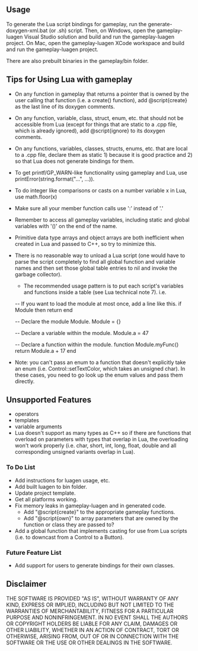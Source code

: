 ## Usage
To generate the Lua script bindings for gameplay, run the generate-doxygen-xml.bat (or .sh) script. Then, on Windows, open the gameplay-luagen Visual Studio solution and build and run the gameplay-luagen project. On Mac, open the gameplay-luagen XCode workspace and build and run the gameplay-luagen project.

There are also prebuilt binaries in the gameplay/bin folder.


## Tips for Using Lua with gameplay
- On any function in gameplay that returns a pointer that is owned by the user calling that function (i.e. a create() function), add @script{create} as the last line of its doxygen comments.
- On any function, variable, class, struct, enum, etc. that should not be accessible from Lua (except for things that are static to a .cpp file, which is already ignored), add @script{ignore} to its doxygen comments.
- On any functions, variables, classes, structs, enums, etc. that are local to a .cpp file, declare them as static 1) because it is good practice and 2) so that Lua does not generate bindings for them.
- To get printf/GP_WARN-like functionality using gameplay and Lua, use printError(string.format("...", ...)).
- To do integer like comparisons or casts on a number variable x in Lua, use math.floor(x)
- Make sure all your member function calls use ':' instead of '.'
- Remember to access all gameplay variables, including static and global variables with '()' on the end of the name.
- Primitive data type arrays and object arrays are both inefficient when created in Lua and passed to C++, so try to minimize this.
- There is no reasonable way to unload a Lua script (one would have to parse the script completely to find all global function and variable names and then set those global table entries to nil and invoke the garbage collector).
    - The recommended usage pattern is to put each script's variables and functions inside a table (see Lua technical note 7). i.e.

    -- If you want to load the module at most once, add a line like this.
    if Module then return end
    
    -- Declare the module Module.
    Module = {}
    
    -- Declare a variable within the module.
    Module.a = 47
    
    -- Declare a function within the module.
    function Module.myFunc()
       return Module.a + 17
    end
- Note: you can't pass an enum to a function that doesn't explicitly take an enum (i.e. Control::setTextColor, which takes an unsigned char). In these cases, you need to go look up the enum values and pass them directly.


## Unsupported Features
- operators
- templates
- variable arguments
- Lua doesn't support as many types as C++ so if there are functions that overload on parameters with types that overlap in Lua, the overloading won't work properly (i.e. char, short, int, long, float, double and all corresponding unsigned variants overlap in Lua).

### To Do List
- Add instructions for luagen usage, etc.
- Add built luagen to bin folder.
- Update project template.
- Get all platforms working.
- Fix memory leaks in gameplay-luagen and in generated code.
    * Add "@script{create}" to the appropriate gameplay functions.
    * Add "@script{own}" to array parameters that are owned by the function or class they are passed to?
- Add a global function that implements casting for use from Lua scripts (i.e. to downcast from a Control to a Button).

### Future Feature List
- Add support for users to generate bindings for their own classes.


## Disclaimer
THE SOFTWARE IS PROVIDED "AS IS", WITHOUT WARRANTY OF ANY KIND, EXPRESS OR IMPLIED, 
INCLUDING BUT NOT LIMITED TO THE WARRANTIES OF MERCHANTABILITY, FITNESS FOR A 
PARTICULAR PURPOSE AND NONINFRINGEMENT. IN NO EVENT SHALL THE AUTHORS OR COPYRIGHT 
HOLDERS BE LIABLE FOR ANY CLAIM, DAMAGES OR OTHER LIABILITY, WHETHER IN AN ACTION OF CONTRACT, 
TORT OR OTHERWISE, ARISING FROM, OUT OF OR IN CONNECTION WITH THE SOFTWARE OR THE USE OR 
OTHER DEALINGS IN THE SOFTWARE.